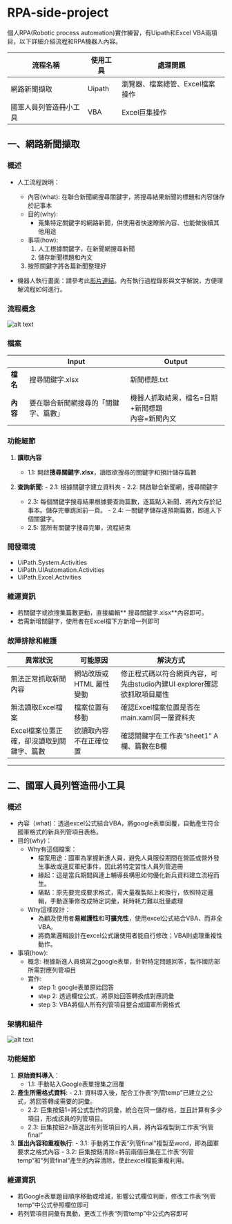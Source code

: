 # RPA-side-project
個人RPA(Robotic process automation)實作練習，有Uipath和Excel VBA兩項目，以下詳細介紹流程和RPA機器人內容。

|**流程名稱**|**使用工具**|**處理問題**|
|----|---|---|
|網路新聞擷取| Uipath| 瀏覽器、檔案總管、Excel檔案操作|
|國軍人員列管造冊小工具| VBA | Excel巨集操作|

## 一、網路新聞擷取
### 概述
* 人工流程說明：
	* 內容(what): 在聯合新聞網搜尋關鍵字，將搜尋結果新聞的標題和內容儲存於記事本
	* 目的(why):
 		* 蒐集特定關鍵字的網路新聞，供使用者快速瞭解內容、也能做後續其他用途
	* 事項(how):
		1. 人工根據關鍵字，在新聞網搜尋新聞
		2. 儲存新聞標題和內文
  3. 按照關鍵字將各篇新聞整理好

* 機器人執行畫面：請參考此[影片連結](https://youtu.be/xr5YkG8WsXA?si=ui7uq-7pjzOI9jsB "影片連結")。內有執行過程錄影與文字解說，方便理解流程如何進行。

### 流程概念
![alt text](流程圖.png "擷取新聞流程")

### 檔案
| |**Input**|**Output**|
|----|---|---|
|**檔名**|搜尋關鍵字.xlsx|新聞標題.txt|
|**內容**|要在聯合新聞網搜尋的「關鍵字、篇數」|機器人抓取結果，檔名=日期+新聞標題<br>內容=新聞內文|

### 功能細節
1. **讀取內容**
    - 1.1: 開啟**搜尋關鍵字.xlsx**，讀取欲搜尋的關鍵字和預計儲存篇數

2. **查詢新聞**: 
				- 2.1: 根據關鍵字建立資料夾
	   - 2.2: 開啟聯合新聞網，搜尋關鍵字
    - 2.3: 每個關鍵字搜尋結果根據要查詢篇數，逐篇點入新聞、將內文存於記事本。儲存完畢跳回前一頁。
				- 2.4: 一關鍵字儲存達預期篇數，即進入下個關鍵字。
    - 2.5: 當所有關鍵字搜尋完畢，流程結束

### 開發環境
* UiPath.System.Activities
* UiPath.UIAutomation.Activities
* UiPath.Excel.Activities


### 維運資訊
* 若關鍵字或欲搜集篇數更動，直接編輯** 搜尋關鍵字.xlsx**內容即可。
* 若需新增關鍵字，使用者在Excel檔下方新增一列即可

### 故障排除和維護

| **異常狀況**|**可能原因**|**解決方式**|
|----|---|---|
|無法正常抓取新聞內容| 網站改版或HTML 屬性變動|修正程式碼以符合網頁內容，可先由studio內建UI explorer確認欲抓取項目屬性|
|無法讀取Excel檔案|檔案位置有移動|確認Excel檔案位置是否在main.xaml同一層資料夾|
|Excel檔案位置正確，卻沒讀取到關鍵字、篇數|欲讀取內容不在正確位置|確認關鍵字在工作表“sheet1” A欄、篇數在B欄|

---
## 二、國軍人員列管造冊小工具
### 概述
- 內容（what)：透過excel公式結合VBA，將google表單回覆，自動產生符合國軍格式的新兵列管項目表格。
- 目的(why)：
    - Why有這個檔案：
        - 檔案用途：國軍為掌握新進人員，避免人員服役期間在營區或營外發生事故或違反軍紀事件，因此將特定習性人員列管造冊
        - 緣起：這是當兵期間與連上輔導長構思如何優化新兵資料建立流程而生。
        - 痛點：原先要完成要求格式，需大量複製貼上和換行，依照特定邏輯，手動逐筆修改成特定詞彙，耗時耗力難以批量處理
    - Why這樣設計：
        - 為顧及使用者**易維護性**和**可擴充性**，使用excel公式結合VBA、而非全VBA。
        - 將商業邏輯設計在excel公式讓使用者能自行修改；VBA則處理重複性動作。
- 事項(how):
    - 概念: 根據新進人員填寫之google表單，針對特定問題回答，製作國防部所需對應列管項目
    - 實作:
        - step 1: google表單原始回答
        - step 2: 透過欄位公式，將原始回答轉換成對應詞彙
        - step 3: VBA將個人所有列管項目整合成國軍所需格式

### 架構和組件
![alt text](流程圖.png "列管造冊流程")

### 功能細節
1. **原始資料導入**：
    - 1.1: 手動貼入Google表單搜集之回覆
2. **產生所需格式資料**: 
				- 2.1: 資料導入後，配合工作表“列管temp”已建立之公式，將回答轉成需要的詞彙。
    - 2.2: 巨集按鈕1=將公式製作的詞彙，統合在同一儲存格，並且計算有多少項目，形成該員的列管項目。
    - 2.3: 巨集按鈕2=篩選出有列管項目的人員，將內容複製到工作表“列管final”
3. **匯出內容和重複執行**: 
				- 3.1: 手動將工作表“列管final”複製至word，即為國軍要求之格式內容
				- 3.2: 巨集按鈕清除=將前兩個巨集在工作表“列管temp”和“列管final”產生的內容清除，使此excel檔能重複利用。

### 維運資訊

* 若Google表單題目順序移動或增減，影響公式欄位判斷，修改工作表“列管temp”中公式參照欄位即可
* 若列管項目詞彙有異動，更改工作表“列管temp”中公式內容即可
